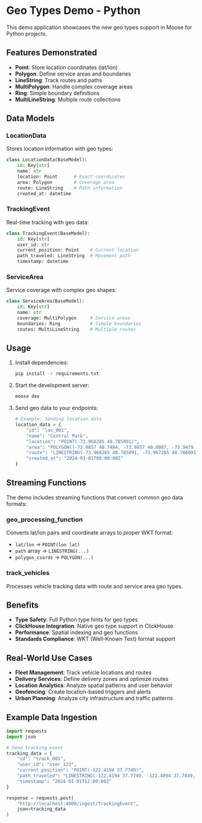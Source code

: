 # Geo Types Demo - Python

This demo application showcases the new geo types support in Moose for Python projects.

## Features Demonstrated

- **Point**: Store location coordinates (lat/lon)
- **Polygon**: Define service areas and boundaries  
- **LineString**: Track routes and paths
- **MultiPolygon**: Handle complex coverage areas
- **Ring**: Simple boundary definitions
- **MultiLineString**: Multiple route collections

## Data Models

### LocationData
Stores location information with geo types:
```python
class LocationData(BaseModel):
    id: Key[str]
    name: str
    location: Point      # Exact coordinates
    area: Polygon        # Coverage area
    route: LineString    # Path information
    created_at: datetime
```

### TrackingEvent
Real-time tracking with geo data:
```python
class TrackingEvent(BaseModel):
    id: Key[str]
    user_id: str
    current_position: Point    # Current location
    path_traveled: LineString  # Movement path
    timestamp: datetime
```

### ServiceArea
Service coverage with complex geo shapes:
```python
class ServiceArea(BaseModel):
    id: Key[str]
    name: str
    coverage: MultiPolygon     # Service areas
    boundaries: Ring           # Simple boundaries
    routes: MultiLineString    # Multiple routes
```

## Usage

1. Install dependencies:
   ```bash
   pip install -r requirements.txt
   ```

2. Start the development server:
   ```bash
   moose dev
   ```

3. Send geo data to your endpoints:
   ```python
   # Example: Sending location data
   location_data = {
       "id": "loc_001",
       "name": "Central Park",
       "location": "POINT(-73.968285 40.785091)",
       "area": "POLYGON((-73.9857 40.7484, -73.9857 40.8007, -73.9479 40.8007, -73.9479 40.7484, -73.9857 40.7484))",
       "route": "LINESTRING(-73.968285 40.785091, -73.967285 40.786091, -73.966285 40.787091)",
       "created_at": "2024-01-01T00:00:00Z"
   }
   ```

## Streaming Functions

The demo includes streaming functions that convert common geo data formats:

### geo_processing_function
Converts lat/lon pairs and coordinate arrays to proper WKT format:
- `lat/lon` → `POINT(lon lat)`
- `path` array → `LINESTRING(...)`  
- `polygon_coords` → `POLYGON(...)`

### track_vehicles
Processes vehicle tracking data with route and service area geo types.

## Benefits

- **Type Safety**: Full Python type hints for geo types
- **ClickHouse Integration**: Native geo type support in ClickHouse
- **Performance**: Spatial indexing and geo functions
- **Standards Compliance**: WKT (Well-Known Text) format support

## Real-World Use Cases

- **Fleet Management**: Track vehicle locations and routes
- **Delivery Services**: Define delivery zones and optimize routes
- **Location Analytics**: Analyze spatial patterns and user behavior
- **Geofencing**: Create location-based triggers and alerts
- **Urban Planning**: Analyze city infrastructure and traffic patterns

## Example Data Ingestion

```python
import requests
import json

# Send tracking event
tracking_data = {
    "id": "track_001",
    "user_id": "user_123",
    "current_position": "POINT(-122.4194 37.7749)",
    "path_traveled": "LINESTRING(-122.4194 37.7749, -122.4094 37.7849, -122.3994 37.7949)",
    "timestamp": "2024-01-01T12:00:00Z"
}

response = requests.post(
    "http://localhost:4000/ingest/TrackingEvent",
    json=tracking_data
)
```